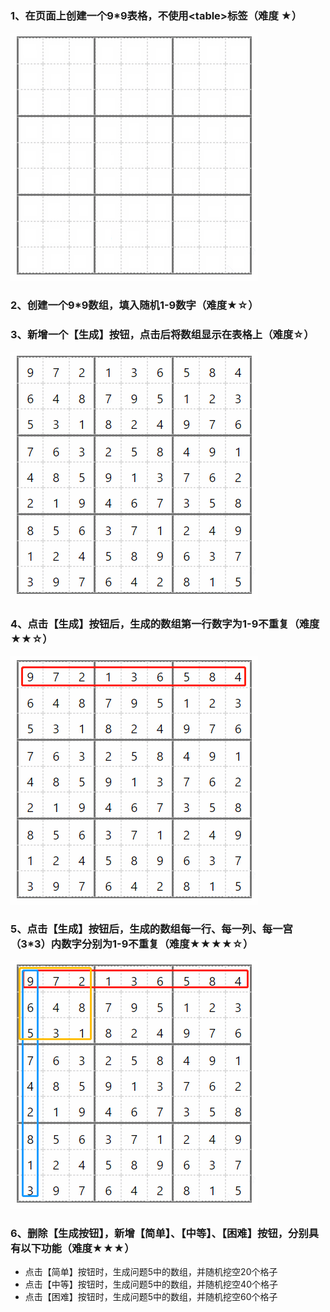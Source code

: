 ### 1、在页面上创建一个9*9表格，不使用\<table>标签（难度 ★）

![图片1](.\img1.png)

### 2、创建一个9*9数组，填入随机1-9数字（难度★☆）

### 3、新增一个【生成】按钮，点击后将数组显示在表格上（难度☆）

![图片2](.\img2.png)

### 4、点击【生成】按钮后，生成的数组第一行数字为1-9不重复（难度★★☆）

![图片3](.\img3.png)

### 5、点击【生成】按钮后，生成的数组每一行、每一列、每一宫（3*3）内数字分别为1-9不重复（难度★★★★☆）

![图片4](.\img4.png)

### 6、删除【生成按钮】，新增【简单】、【中等】、【困难】按钮，分别具有以下功能（难度★★★）

- 点击【简单】按钮时，生成问题5中的数组，并随机挖空20个格子
- 点击【中等】按钮时，生成问题5中的数组，并随机挖空40个格子
- 点击【困难】按钮时，生成问题5中的数组，并随机挖空60个格子
